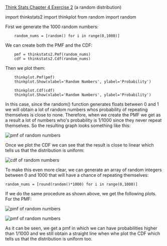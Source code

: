 [Think Stats Chapter 4 Exercise 2](http://greenteapress.com/thinkstats2/html/thinkstats2005.html#toc41) (a random distribution)

import thinkstats2
import thinkplot
from random import random


First we generate the 1000 random numbers:
	
		random_nums = [random() for i in range(0,1000)]


We can create both the PMF and the CDF:

		pmf = thinkstats2.Pmf(random_nums)
		cdf = thinkstats2.Cdf(random_nums)

Then we plot them:

		thinkplot.Pmf(pmf)
		thinkplot.Show(xlabel='Random Numbers', ylabel='Probability')

		thinkplot.Cdf(cdf)
		thinkplot.Show(xlabel='Random Numbers', ylabel='Probability')

In this case, since the random() function generates floats between 0 and 1 we will obtain a lot of random numbers whos probability of repeating themselves is close to none. Therefore, when we create the PMF we get as a result a lot of numbers who's probability is 1/1000 since they never repeat themselves. So the resulting graph looks something like this:

![pmf of random numbers](https://github.com/Bermanmt/dsp/blob/master/statistics/img/4.2-pmf1)

Once we plot the CDF we can see that the result is close to linear which tells us that the distribution is uniform:

![cdf of random numbers](https://github.com/Bermanmt/dsp/blob/master/statistics/img/4.2-CDF1)

To make this even more clear, we can generate an array of random integers between 0 and 1000 that will have a chance of repeating themselves:

	random_nums = [round(random()*1000) for i in range(0,1000)]

If we do the same procedure as shown above, we get the following plots. For the PMF:

![pmf of random numbers](https://github.com/Bermanmt/dsp/blob/master/statistics/img/4.2-pmf2)

![pmf of random numbers](https://github.com/Bermanmt/dsp/blob/master/statistics/img/4.2-cdf2)	


As it can be seen, we get a pmf in which we can have probabilities higher than 1/1000 and we still obtain a straight line when whe plot the CDF which tells us that the distribution is uniform too. 


